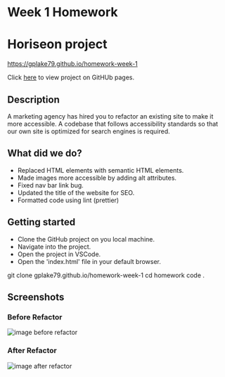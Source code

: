 # Week 1 Homework

# Horiseon project

https://gplake79.github.io/homework-week-1

Click [here](https://github.com/gplake79/homework-week-1) to view project on GitHUb pages.

## Description

A marketing agency has hired you to refactor an existing site to make it more accessible. A codebase that follows accessibility standards
so that our own site is optimized for search engines is required.

## What did we do?

- Replaced HTML elements with semantic HTML elements.
- Made images more accessible by adding alt attributes.
- Fixed nav bar link bug.
- Updated the title of the website for SEO.
- Formatted code using lint (prettier)

## Getting started

- Clone the GitHub project on you local machine.
- Navigate into the project.
- Open the project in VSCode.
- Open the 'index.html' file in your default browser.

git clone gplake79.github.io/homework-week-1
cd homework
code .

## Screenshots

### Before Refactor

![image before refactor](./assets/images/website-before-refactor.png)

### After Refactor

![image after refactor](./assets/images/website-after-refactor.png)
